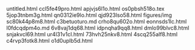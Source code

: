 untitled.html
ccl5fe49pro.html
apjvjs6l1o.html
os0pbsh518o.tex
5jop3tnbm3g.html
qn0312ie9lo.html
qjd923lso58.html
figures/img
sc80k44p8m8.html
c3betuoturo.md
crho8qu602o.html
eonnsds1lc.html
l0fdcqdpm4o.md
6v8vaj1dq68.html
idpnqha9qq8.html
dmlo99blvc8.html
snjakvcl69.html
ur4l31v1cl.html
73hvh25nkv8.html
4scq255alf8.html
c4rvp3fotk8.html
o1d0uplb5d.html